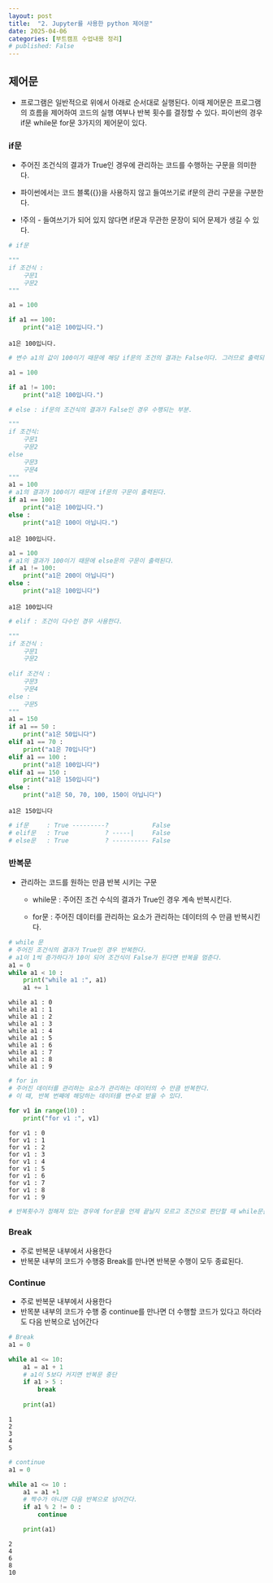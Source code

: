 ```yaml
---
layout: post
title:  "2. Jupyter를 사용한 python 제어문"
date: 2025-04-06
categories: [부트캠프 수업내용 정리]
# published: False
---
```





## 제어문

- 프로그램은 일반적으로 위에서 아래로 순서대로 실행된다. 이때 제어문은 프로그램의 흐름을 제어하여 코드의 실행 여부나 반복 횟수를 결정할 수 있다. 파이썬의 경우 if문 while문 for문 3가지의 제어문이 있다. 

### if문 

- 주어진 조건식의 결과가 True인 경우에 관리하는 코드를 수행하는 구문을 의미한다.

- 파이썬에서는 코드 블록({})을 사용하지 않고 들여쓰기로 if문의 관리 구문을 구분한다.

- !주의 - 들여쓰기가 되어 있지 않다면 if문과 무관한 문장이 되어 문제가 생길 수 있다.


```python
# if문 

""" 
if 조건식 :
    구문1
    구문2
"""

a1 = 100

if a1 == 100:
    print("a1은 100입니다.")
```

    a1은 100입니다.
    


```python
# 변수 a1의 값이 100이기 때문에 해당 if문의 조건의 결과는 False이다. 그러므로 출력되지 않는다. 

a1 = 100

if a1 != 100:
    print("a1은 100입니다.")
```


```python
# else : if문의 조건식의 결과가 False인 경우 수행되는 부분.

"""
if 조건식:
    구문1
    구문2
else 
    구문3
    구문4
"""
a1 = 100
# a1의 결과가 100이기 때문에 if문의 구문이 출력된다.
if a1 == 100:
    print("a1은 100입니다.")
else :
    print("a1은 100이 아닙니다.")
```

    a1은 100입니다.
    


```python
a1 = 100
# a1의 결과가 100이기 때문에 else문의 구문이 출력된다.
if a1 != 100: 
    print("a1은 200이 아닙니다")
else :
    print("a1은 100입니다")
```

    a1은 100입니다
    


```python
# elif : 조건이 다수인 경우 사용한다.

"""
if 조건식 :
    구문1
    구문2
    
elif 조건식 :
    구문3
    구문4
else :
    구문5
"""
a1 = 150
if a1 == 50 :
    print("a1은 50입니다")
elif a1 == 70 :
    print("a1은 70입니다")
elif a1 == 100 :
    print("a1은 100입니다")
elif a1 == 150 :
    print("a1은 150입니다")
else :
    print("a1은 50, 70, 100, 150이 아닙니다")
```

    a1은 150입니다
    


```python
# if문     : True ---------?            False
# elif문   : True          ? -----|     False
# else문   : True          ? ---------- False
```

### 반복문

- 관리하는 코드를 원하는 만큼 반복 시키는 구문
    - while문 : 주어진 조건 수식의 결과가 True인 경우 계속 반복시킨다.
 
    - for문 : 주어진 데이터를 관리하는 요소가 관리하는 데이터의 수 만큼 반복시킨다.


```python
# while 문
# 주어진 조건식의 결과가 True인 경우 반복한다.
# a1이 1씩 증가하다가 10이 되어 조건식이 False가 된다면 반복을 멈춘다.
a1 = 0
while a1 < 10 :
    print("while a1 :", a1)
    a1 += 1
```

    while a1 : 0
    while a1 : 1
    while a1 : 2
    while a1 : 3
    while a1 : 4
    while a1 : 5
    while a1 : 6
    while a1 : 7
    while a1 : 8
    while a1 : 9
    


```python
# for in
# 주어진 데이터를 관리하는 요소가 관리하는 데이터의 수 만큼 반복한다.
# 이 때, 반복 번째에 해당하는 데이터를 변수로 받을 수 있다.

for v1 in range(10) :
    print("for v1 :", v1)
```

    for v1 : 0
    for v1 : 1
    for v1 : 2
    for v1 : 3
    for v1 : 4
    for v1 : 5
    for v1 : 6
    for v1 : 7
    for v1 : 8
    for v1 : 9
    


```python
# 반복횟수가 정해져 있는 경우에 for문을 언제 끝날지 모르고 조건으로 판단할 때 while문을 사용하는 것이 적합하다고 한다. 
```

### Break

- 주로 반복문 내부에서 사용한다
- 반복문 내부의 코드가 수행중 Break를 만나면 반복문 수행이 모두 종료된다.

### Continue

- 주로 반복문 내부에서 사용한다
- 반목분 내부의 코드가 수행 중 continue를 만나면 더 수행할 코드가 있다고 하더라도 다음 반복으로 넘어간다


```python
# Break
a1 = 0

while a1 <= 10:
    a1 = a1 + 1 
    # a1이 5보다 커지면 반복문 중단
    if a1 > 5 :
        break
        
    print(a1)
```

    1
    2
    3
    4
    5
    


```python
# continue
a1 = 0

while a1 <= 10 :
    a1 = a1 +1
    # 짝수가 아니면 다음 반복으로 넘어간다.
    if a1 % 2 != 0 :
        continue

    print(a1)
```

    2
    4
    6
    8
    10
    


```python

```


```python

```
